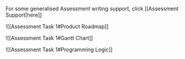 For some generalised Assessment writing support, click [[Assessment Support|here]]

![[Assessment Task 1#Product Roadmap]]


![[Assessment Task 1#Gantt Chart]]

![[Assessment Task 1#Programming Logic]]


